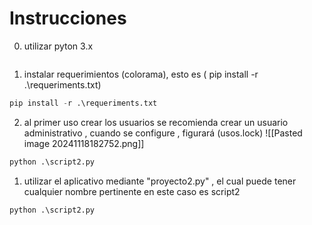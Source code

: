 # Instrucciones

0) utilizar pyton 3.x
 ```python
```

1) instalar requerimientos (colorama), esto es  ( pip install -r .\requeriments.txt)
```python
pip install -r .\requeriments.txt
```

2) al primer uso crear los usuarios se recomienda crear un usuario administrativo , cuando se configure , figurará  (usos.lock)
![[Pasted image 20241118182752.png]]

```python
python .\script2.py
```


1) utilizar el aplicativo mediante "proyecto2.py" , el cual puede tener cualquier nombre pertinente en este caso es script2
```python
python .\script2.py
```
